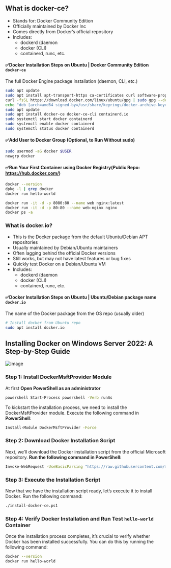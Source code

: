 ## What is docker-ce?

- Stands for: Docker Community Edition
- Officially maintained by Docker Inc
- Comes directly from Docker’s official repository
- Includes:
    - dockerd (daemon
    - docker (CLI)
    - containerd, runc, etc.

#### ✅Docker Installation Steps on Ubuntu | Docker Community Edition `docker-ce` 
The full Docker Engine package installation (daemon, CLI, etc.)
```sh
sudo apt update
sudo apt install apt-transport-https ca-certificates curl software-properties-common
curl -fsSL https://download.docker.com/linux/ubuntu/gpg | sudo gpg --dearmor -o /usr/share/keyrings/docker-archive-keyring.gpg
echo "deb [arch=amd64 signed-by=/usr/share/keyrings/docker-archive-keyring.gpg] https://download.docker.com/linux/ubuntu $(lsb_release -cs) stable" | sudo tee /etc/apt/sources.list.d/docker.list > /dev/null
sudo apt update
sudo apt install docker-ce docker-ce-cli containerd.io
sudo systemctl start docker containerd
sudo systemctl enable docker containerd
sudo systemctl status docker containerd
```
#### ✅Add User to Docker Group (Optional, to Run Without sudo)

```sh
sudo usermod -aG docker $USER
newgrp docker
```

#### ✅Run Your First Container using Docker Registry(Public Repo: https://hub.docker.com/)

```sh
docker --version
dpkg -l | grep docker
docker run hello-world
```

```sh
docker run -it -d -p 8080:80 --name web nginx:latest
docker run -it -d -p 80:80 --name web-nginx nginx
docker ps -a
```


### What is docker.io?

- This is the Docker package from the default Ubuntu/Debian APT repositories
- Usually maintained by Debian/Ubuntu maintainers
- Often lagging behind the official Docker versions
- Still works, but may not have latest features or bug fixes
- Quickly test Docker on a Debian/Ubuntu VM
- Includes:
    - dockerd (daemon
    - docker (CLI)
    - containerd, runc, etc.

#### ✅Docker Installation Steps on Ubuntu | Ubuntu/Debian package name `docker.io` 
The name of the Docker package from the OS repo (usually older)

```bash
# Install docker from Ubuntu repo
sudo apt install docker.io
```

## **Installing Docker on Windows Server 2022: A Step-by-Step Guide**



![image](https://github.com/user-attachments/assets/a33d97af-2ad3-4143-a1c9-841bc0a90212)




### Step 1: Install DockerMsftProvider Module

At first **Open PowerShell as an administrator**

```sh
powershell Start-Process powershell -Verb runAs
```

To kickstart the installation process, we need to install the DockerMsftProvider module. Execute the following command in **PowerShell**:

```sh
Install-Module DockerMsftProvider -Force
```
### Step 2: Download Docker Installation Script

Next, we’ll download the Docker installation script from the official Microsoft repository. **Run the following command in PowerShell:**

```sh
Invoke-WebRequest -UseBasicParsing "https://raw.githubusercontent.com/microsoft/Windows-Containers/Main/helpful_tools/Install-DockerCE/install-docker-ce.ps1" -o install-docker-ce.ps1
```

### Step 3: Execute the Installation Script

Now that we have the installation script ready, let’s execute it to install Docker. Run the following command:

```sh
./install-docker-ce.ps1
```

### Step 4: Verify Docker Installation and Run Test `hello-world` Container

Once the installation process completes, it’s crucial to verify whether Docker has been installed successfully. You can do this by running the following command:

```sh
docker --version
docker run hello-world
```
